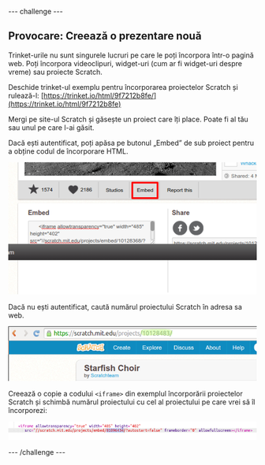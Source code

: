 \--- challenge \---

## Provocare: Creează o prezentare nouă

Trinket-urile nu sunt singurele lucruri pe care le poți încorpora într-o pagină web. Poți încorpora videoclipuri, widget-uri (cum ar fi widget-uri despre vreme) sau proiecte Scratch.

Deschide trinket-ul exemplu pentru încorporarea proiectelor Scratch și rulează-l: [https://trinket.io/html/9f7212b8fe/](https://trinket.io/html/9f7212b8fe)

Mergi pe site-ul Scratch și găsește un proiect care îți place. Poate fi al tău sau unul pe care l-ai găsit.

Dacă ești autentificat, poți apăsa pe butonul „Embed” de sub proiect pentru a obține codul de încorporare HTML.

![captură de ecran](images/scratch-embed.png)

Dacă nu ești autentificat, caută numărul proiectului Scratch în adresa sa web.

![captură de ecran](images/scratch-project-number.png)

Creează o copie a codului `<iframe>` din exemplul încorporării proiectelor Scratch și schimbă numărul proiectului cu cel al proiectului pe care vrei să îl încorporezi:

![captură de ecran](images/scratch-iframe.png)

\--- /challenge \---